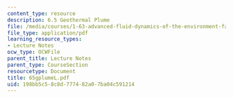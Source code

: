 ```yaml
---
content_type: resource
description: 6.5 Geothermal Plume
file: /media/courses/1-63-advanced-fluid-dynamics-of-the-environment-fall-2002/198bb5c58c8d777482a07ba04c591214_65gplumeL.pdf
file_type: application/pdf
learning_resource_types:
- Lecture Notes
ocw_type: OCWFile
parent_title: Lecture Notes
parent_type: CourseSection
resourcetype: Document
title: 65gplumeL.pdf
uid: 198bb5c5-8c8d-7774-82a0-7ba04c591214
---
```

